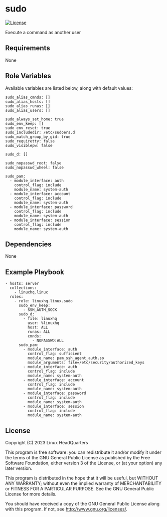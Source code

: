 # sudo

[![License](https://img.shields.io/badge/license-GPLv3-lightgreen)](https://www.gnu.org/licenses/gpl-3.0.en.html#license-text)

Execute a command as another user

## Requirements

None

## Role Variables

Available variables are listed below, along with default values:

    sudo_alias_cmnds: []
    sudo_alias_hosts: []
    sudo_alias_runas: []
    sudo_alias_users: []

    sudo_always_set_home: true
    sudo_env_keep: []
    sudo_env_reset: true
    sudo_includedir: /etc/sudoers.d
    sudo_match_group_by_gid: true
    sudo_requiretty: false
    sudo_visiblepw: false

    sudo_d: []

    sudo_nopasswd_root: false
    sudo_nopasswd_wheel: false

    sudo_pam:
      - module_interface: auth
        control_flag: include
        module_name: system-auth
      - module_interface: account
        control_flag: include
        module_name: system-auth
      - module_interface: password
        control_flag: include
        module_name: system-auth
      - module_interface: session
        control_flag: include
        module_name: system-auth

## Dependencies

None

## Example Playbook

    - hosts: server
      collections:
        - linuxhq.linux
      roles:
        - role: linuxhq.linux.sudo
          sudo_env_keep:
            - SSH_AUTH_SOCK
          sudo_d:
            - file: linuxhq
              user: %linuxhq
              host: ALL
              runas: ALL
              cmnds:
                - NOPASSWD:ALL
          sudo_pam:
            - module_interface: auth
              control_flag: sufficient
              module_name: pam_ssh_agent_auth.so
              module_arguments: file=/etc/security/authorized_keys
            - module_interface: auth
              control_flag: include
              module_name: system-auth
            - module_interface: account
              control_flag: include
              module_name: system-auth
            - module_interface: password
              control_flag: include
              module_name: system-auth
            - module_interface: session
              control_flag: include
              module_name: system-auth

## License

Copyright (C) 2023 Linux HeadQuarters

This program is free software: you can redistribute it and/or modify
it under the terms of the GNU General Public License as published by
the Free Software Foundation, either version 3 of the License, or
(at your option) any later version.

This program is distributed in the hope that it will be useful,
but WITHOUT ANY WARRANTY; without even the implied warranty of
MERCHANTABILITY or FITNESS FOR A PARTICULAR PURPOSE. See the
GNU General Public License for more details.

You should have received a copy of the GNU General Public License
along with this program. If not, see <http://www.gnu.org/licenses/>.

